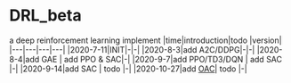 # DRL_beta
a deep reinforcement learning implement
|time|introduction|todo |version|
|---|---|---|---|
|2020-7-11|INIT|-|-|
|2020-8-3|add A2C/DDPG|-|-|
|2020-8-4|add GAE | add PPO & SAC|-|
|2020-9-7|add PPO/TD3/DQN | add SAC |-|
|2020-9-14|add SAC | todo |-|
|2020-10-27|add [OAC](https://arxiv.org/pdf/1910.12807.pdf)| todo |-|